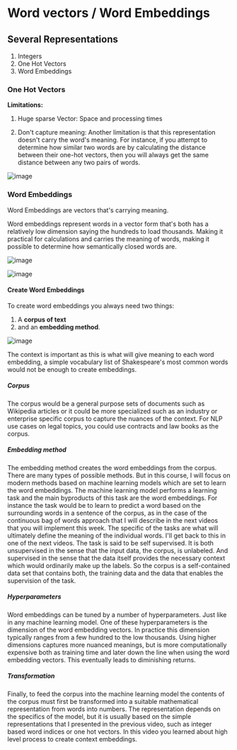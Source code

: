 # Word vectors / Word Embeddings

## Several Representations

1. Integers
1. One Hot Vectors
1. Word Embeddings

### One Hot Vectors

**Limitations:**

1. Huge sparse Vector: Space and processing times

1. Don't capture meaning: Another limitation is that this representation doesn't carry the word's meaning. For instance, if you attempt to determine how similar two words are by calculating the distance between their one-hot vectors, then you will always get the same distance between any two pairs of words. 

![image](https://user-images.githubusercontent.com/28102493/96021984-7e0ebe00-0e50-11eb-8d11-f621c65df0ae.png)

### Word Embeddings

Word Embeddings are vectors that's carrying meaning.

Word embeddings represent words in a vector form that's both has a relatively low dimension saying the hundreds to load thousands. Making it practical for calculations and carries the meaning of words, making it possible to determine how semantically closed words are.

![image](https://user-images.githubusercontent.com/28102493/96022636-71d73080-0e51-11eb-97ab-8efa2b7bc64d.png)

![image](https://user-images.githubusercontent.com/28102493/96022764-a4812900-0e51-11eb-9c02-75608ea08ef1.png)

#### Create Word Embeddings

To create word embeddings you always need two things: 
 
 1. A **corpus of text**
 1. and an **embedding method**.
 
 ![image](https://user-images.githubusercontent.com/28102493/96024006-81f00f80-0e53-11eb-8413-36886a444c9b.png)

The context is important as this is what will give meaning to each word embedding, a simple vocabulary list of Shakespeare's most common words would not be enough to create embeddings. 

##### Corpus

The corpus would be a general purpose sets of documents such as Wikipedia articles or it could be more specialized such as an industry or enterprise specific corpus to capture the nuances of the context. For NLP use cases on legal topics, you could use contracts and law books as the corpus. 

##### Embedding method 

The embedding method creates the word embeddings from the corpus. There are many types of possible methods. But in this course, I will focus on modern methods based on machine learning models which are set to learn the word embeddings. The machine learning model performs a learning task and the main byproducts of this task are the word embeddings. For instance the task would be to learn to predict a word based on the surrounding words in a sentence of the corpus, as in the case of the continuous bag of words approach that I will describe in the next videos that you will implement this week. The specific of the tasks are what will ultimately define the meaning of the individual words. I'll get back to this in one of the next videos. The task is said to be self supervised. It is both unsupervised in the sense that the input data, the corpus, is unlabeled. And supervised in the sense that the data itself provides the necessary context which would ordinarily make up the labels. So the corpus is a self-contained data set that contains both, the training data and the data that enables the supervision of the task. 

##### Hyperparameters

Word embeddings can be tuned by a number of hyperparameters. Just like in any machine learning model. One of these hyperparameters is the dimension of the word embedding vectors. In practice this dimension typically ranges from a few hundred to the low thousands. Using higher dimensions captures more nuanced meanings, but is more computationally expensive both as training time and later down the line when using the word embedding vectors. This eventually leads to diminishing returns. 

##### Transformation

Finally, to feed the corpus into the machine learning model the contents of the corpus must first be transformed into a suitable mathematical representation from words into numbers. The representation depends on the specifics of the model, but it is usually based on the simple representations that I presented in the previous video, such as integer based word indices or one hot vectors. In this video you learned about high level process to create context embeddings.
